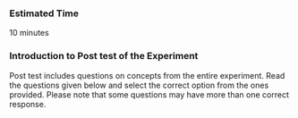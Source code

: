 ### Estimated Time
10 minutes

### Introduction to Post test of the Experiment

Post test includes questions on concepts from the entire experiment. Read the questions given below and select the correct option from the ones provided. Please note that some questions may have more than one correct response.

